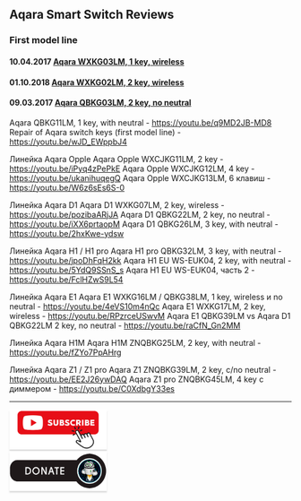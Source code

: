 ## Aqara Smart Switch Reviews

### First model line    
#### 10.04.2017 [Aqara WXKG03LM, 1 key, wireless](https://youtu.be/dGS2GE25jWQ)    
#### 01.10.2018 [Aqara WXKG02LM, 2 key, wireless](https://youtu.be/u5yQW--lZpc)    
#### 09.03.2017 [Aqara QBKG03LM, 2 key, no neutral](https://youtu.be/ZrVVaJ7zE98)    



Aqara QBKG11LM, 1 key, with neutral - https://youtu.be/q9MD2JB-MD8
Repair of Aqara switch keys (first model line) - https://youtu.be/wJD_EWppbJ4

Линейка Aqara Opple
Aqara Opple WXCJKG11LM, 2 key - https://youtu.be/iPyq4zPePkE
Aqara Opple WXCJKG12LM, 4 key - https://youtu.be/ukanihuqegQ
Aqara Opple WXCJKG13LM, 6 клавиш - https://youtu.be/W6z6sEs6S-0

Линейка Aqara D1
Aqara D1 WXKG07LM, 2 key, wireless - https://youtu.be/pozibaARjJA
Aqara D1 QBKG22LM, 2 key, no neutral - https://youtu.be/iXX6prtaopM
Aqara D1 QBKG26LM, 3 key, with neutral - https://youtu.be/2hxKwe-ydsw

Линейка Aqara H1 / H1 pro
Aqara H1 pro QBKG32LM, 3 key, with neutral - https://youtu.be/jpoDhFqH2kk
Aqara H1 EU WS-EUK04, 2 key, with neutral - https://youtu.be/5YdQ9SSnS_s
Aqara H1 EU WS-EUK04, часть 2 - https://youtu.be/FclHZwS9L54

Линейка Aqara E1
Aqara E1 WXKG16LM / QBKG38LM, 1 key, wireless и no neutral - https://youtu.be/4eVS10m4nQc
Aqara E1 WXKG17LM, 2 key, wireless - https://youtu.be/RPzrceUSwvM
Aqara E1 QBKG39LM vs Aqara D1 QBKG22LM  2 key, no neutral - https://youtu.be/raCfN_Gn2MM

Линейка Aqara H1M
Aqara H1M ZNQBKG25LM, 2 key, with neutral - https://youtu.be/fZYo7PpAHrg

Линейка Aqara Z1 / Z1 pro
Aqara Z1 ZNQBKG39LM, 2 key, с/no neutral - https://youtu.be/EE2J26ywDAQ
Aqara Z1 pro ZNQBKG45LM, 4 key с диммером - https://youtu.be/C0XdbgY33es



____
<a href="https://www.youtube.com/channel/UCcq9onYHbs6go3kDpfBoqhg?sub_confirmation=1" target="_blank"><img src="https://raw.githubusercontent.com/kvazis/library/master/img/subscribe.png" alt="Subscribe" style="height: 71px !important;width: 174px !important;box-shadow: 0px 3px 2px 0px rgba(190, 190, 190, 0.5) !important;-webkit-box-shadow: 0px 3px 2px 0px rgba(190, 190, 190, 0.5) !important;" ></a>     
<a href="http://kvazis.link/donate" target="_blank"><img src="https://raw.githubusercontent.com/kvazis/library/master/img/donate.png" alt="Donate" style="height: 71px !important;width: 174px !important;box-shadow: 0px 3px 2px 0px rgba(190, 190, 190, 0.5) !important;-webkit-box-shadow: 0px 3px 2px 0px rgba(190, 190, 190, 0.5) !important;" ></a>
